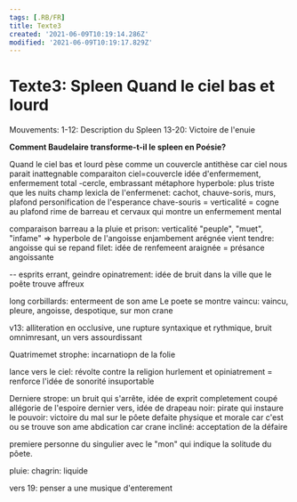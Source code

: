 ```yaml
---
tags: [.RB/FR]
title: Texte3
created: '2021-06-09T10:19:14.286Z'
modified: '2021-06-09T10:19:17.829Z'
---
```


# Texte3: Spleen Quand le ciel bas et lourd

Mouvements: 
1-12: Description du Spleen
13-20: Victoire de l'enuie

**Comment Baudelaire transforme-t-il le spleen en Poésie?**

Quand le ciel bas et lourd pèse comme un couvercle
antithèse car ciel nous parait inattegnable
comparaiton ciel=couvercle
idée d'enfermement, enfermement total
	-cercle, embrassant
métaphore hyperbole: plus triste que les nuits
champ lexicla de l'enfermenet: cachot, chauve-soris, murs, plafond
personification de l'esperance
chave-souris = verticalité = cogne au plafond
rime de barreau et cervaux qui montre un enfermement mental

comparaison barreau a la pluie et prison: verticalité
"peuple", "muet", "infame" => hyperbole de l'angoisse
enjambement arégnée vient tendre: angoisse qui se repand
filet: idée de renfemeent
araignée = présance angoissante

--
esprits errant, geindre opinatrement: idée de bruit dans la ville que le poête trouve affreux

long corbillards: entermeent de son ame
Le poete se montre vaincu: vaincu, pleure, angoisse, despotique, sur mon crane

v13: alliteration en occlusive, une rupture syntaxique et rythmique, bruit omnimresant, un vers assourdissant

Quatrimemet strophe: incarnatiopn de la folie

lance vers le ciel: révolte contre la religion
hurlement et opiniatrement = renforce l'idée de sonorité insuportable

Derniere strope: un bruit qui s'arrête, idée de exprit completement coupé
allégorie de l'espoire 
dernier vers, idée de drapeau noir: pirate qui instaure le pouvoir: victoire du mal sur le pôete
defaite physique et morale car c'est ou se trouve son ame
abdication car crane incliné: acceptation de la défaire

premiere personne du singulier avec le "mon" qui indique la solitude du pôete.

pluie: chagrin: liquide

vers 19: penser a une musique d'enterement
